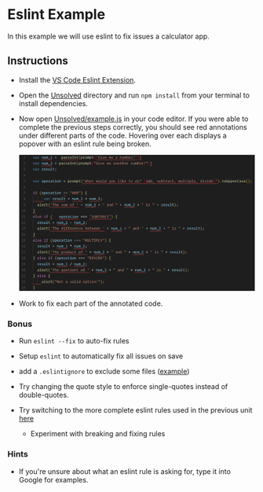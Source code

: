 # Eslint Example

In this example we will use eslint to fix issues a calculator app.

## Instructions

- Install the [VS Code Eslint Extension](https://marketplace.visualstudio.com/items?itemName=dbaeumer.vscode-eslint).

- Open the [Unsolved](Unsolved) directory and run `npm install` from your terminal to install dependencies.

- Now open [Unsolved/example.js](Unsolved/example.js) in your code editor. If you were able to complete the previous steps correctly, you should see red annotations under different parts of the code. Hovering over each displays a popover with an eslint rule being broken.

  ![Eslint](Images/01-Eslint.png)

- Work to fix each part of the annotated code.

### Bonus

- Run `eslint --fix` to auto-fix rules

- Setup `eslint` to automatically fix all issues on save

- add a `.eslintignore` to exclude some files ([example](../../../../14-full-stack/.eslintignore))

- Try changing the quote style to enforce single-quotes instead of double-quotes.

- Try switching to the more complete eslint rules used in the previous unit [here](../../../../14-full-stack/.eslintrc.json)

  - Experiment with breaking and fixing rules

### Hints

- If you're unsure about what an eslint rule is asking for, type it into Google for examples.
